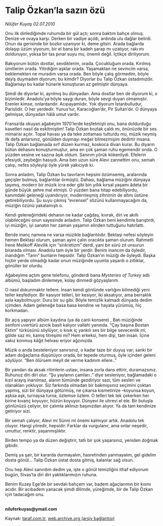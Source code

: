 # Talip Özkan’la sazın özü

*Nilüfer Kuyaş 02.07.2010*

<div class="yazi"><p>Onu ilk dinlediğimde ruhumda bir gül açtı; sonra baktım bahçe olmuş. Denize ve ovaya karşı. Derken bir vadiye açıldı, ardında ulu dağlar belirdi. Onun da gerisinde bir bozkır uzanıyor ki, deme gitsin. Arada bağlarda dolaşıp üzüm yiyorum, bir el bana bir kadeh şarap mı uzatıyor, rakı mı dolduruyor, yoksa bir tas pınar suyu mu, önemli değil. İçtikçe diriliyorum.</p>
<p>Bakıyorum bütün dostlar, sevdiklerim, orada. Çocukluğum orada. Kırılmış ümitlerim orada. Yitirdiğim aşklar orada. Yaşamaktan ne sevincim varsa, beklemekten ne muradım varsa orada. Ben böyle çalış görmedim, böyle deyiş duymadım diyorum; bu kimdir? Diyorlar bu Talip Özkan üstadımızdır. Bağlamayı bu kadar hünerle konuşturan az gelmiştir dünyaya.</p>
<p>Şimdi de diyorlar ki, ayrılmış bu dünyadan. Ama dostlar ben de diyorum ki, o bizimledir. Anadolu’ya böyle saygı duran, böyle sevgi duyan olmamıştır. Erenler kimse, onlardandır. Acıpayamlıdır. Yok diyorum İstanbulludur, Parislidir. O her yerdedir. Yunus’tur, Karacoğlan’dır, Pir Sultan’dır. O dünyaya gelmişse, dünyadan hâlâ umut vardır. </p>
<p>Fransa’da okuyan ağabeyim 1970’lerde keşfetmişti onu, bana doldurduğu kasetleri nasıl da eskitmiştim! Talip Özkan bozlak çaldı mı, önünüzde bir ses mimarisi açılır. Topal havası ya da teke zotlaması tutturdu mu, müzik neymiş ilk defa anlarsınız, gönülden duymayı meğer bilmezmişim dedirtir insana. Talip Özkan bağlamada sırf düzen kurmaz, koskoca divan kurar. Bu diyarın bütün dehasını konuşturmuştur, ama en çok şaman ruhu egemendir onda. O yüzden sesine ve sazına âşık oldum. Sanırım yörük kökenliydi. Efelerin efesiydi, zeybeğin hasıydı. Ama ben uzun süre Alevi zannettim onu, semah çalışı, nefes söyleyişi öyle yürek yakıcıydı ki.</p>
<p>Sonra anladım, Talip Özkan bu tavırların hepsini özümsemiş, aralarında geçişler bulmuş, bağlantılar örmüştü. Dahası, bağlama müziğini dünyaya taşımış, modern bir müzik icra eder gibi bin yıllık kırsal yaşamı âdeta bir günde büyük şehre mal etmişti. O yüzden bana hitap edebiliyordu, kanımdaki geleneği uyandırıyor, modernleşmiş zihnimin de altını üstüne getirebiliyordu. Şu suyu çıkmış “evrensel” sözünü kullanmayacağım da, müziğin özünü yakalamıştı o.</p>
<p>Kendi geleneğimdeki dehanın ne kadar çağdaş, kıvrak, diri ve akıllı olabileceğini onun sayesinde anladım. Talip Özkan beni kendimle barıştırdı, iyi müziğin, iyi sanatın her zaman yaşamın elinden tuttuğunu hatırlattı.</p>
<p>Bende inanç namına ne varsa müzikle bağlantılıdır. Bektaşi nefesi söyleyin hemen Bektaşi olurum, şaman ayini çalın oracıkta şaman olurum. Rahmetli İrene Melikoff Alevilik için “sinkretizm” derdi, yani bir sürü zıt unsurun birarada olması. Anadolu tam öyle bir yerdir. Benim inancım da öyledir, inandığım “Tanrı” bunların hepsidir. Talip Özkan’ın müziği de öyleydi. Başka hiçbir yerde olmadığı kadar onun müziğinde uyumla yaşardı o zıtlıklar, gönüller bir olurdu.</p>
<p>Ağabeyime açtım gene telefonu, gönderdi bana <i>Mysteries of Turkey</i> adlı albümü, başladım dinlemeye, kolay dinmedi gözyaşlarım.</p>
<p>O nasıl dokunmaktır tellere. İnsan kendi gönlünde varlığını bilmediği yeni teller keşfediyor. Bir kasıyor telleri, bir kesiyor, iki aksatıyor, ama berraklık asla kaybolmuyor. Duru bir su gibi. Böyle temizlik kalmadı dünyada dedim içimden. Adam geleneğe basa basa kendine ve hayata yürümüş, hiç korkmadan.</p>
<p>Bir açış yapıyor albüm kaydına (ya da canlı konsere) , Batı müziğinde senfoni uvertürü azıcık basit kalıyor vallahi yanında. “Çay başına Bostan Ektim” türküsünü söylüyor, o kısık iç yankılı ses bir bilge sevecenlik mi, gölde saz mı, kamış titreşimi mi? Hem erkeksi, hem dişi, tam insan. İçine sakız konmuş kâğıt helvası eriyor ağzınızda.</p>
<p>Müzik o anda besteleniyor sanırsınız, o kadar taze bir duyuş var; sanki bir adam doğaçlama düşünüyor orada, bir tepede oturmuş, öyle içinden geleni söylüyor. “Ben ölürsem meyil de verme kadınım ellere..”</p>
<p>Bir yandan da aksak ritimlerin ustası, insana zorla dans ettirir, duramazsınız. Ruhunuz diri diri olur. “Şu yaylanın çamları..” diye sesleniyor, bağlamadaki o kızıl arayış inanılmaz, alanın tümünde gezdiriyor sazı, tüm sesleri ve olanakları yokluyor. Siz farkında olmadan bir bakmışsınız seçimini çoktan yapmış, sizi bir dünyaya götürmüş, ne çıkarsa kısmetinize –koyunsa koyun, aşksa aşk, turnaysa turna, özlemse özlem. O telleri tek tek çekerken her birine kıvanç koyuyor, hüzün koyuyor. Dünyevi ile uhrevi el ele. Bir buluşla gönlünüzü çeliyor, bir çalımla aklınızı başınızdan alıyor. Ya da tam kendinize getiriyor sizi.</p>
<p>Bir semah çalıyor, Alevi mi Sünni mi önemi kalmıyor artık. Anadolu tek oluyor. Hangi yöredir, hepsidir. Farklar da vurgulanır, ama onlar neşedir, umuttur, renktir, yaşanmışlıktır.</p>
<p>Birden tempo ya da düzen değiştirir, tatlı bir şok yaşarsınız, yeniden doğmak gibidir.</p>
<p>Demiş ya şair, bir kararda durmayalım, hasretinden yanmayalım, gel gidelim dosta gönül... Talip Özkan üstat dosta gitmiş, kalanlar sağ olsun.</p>
<p>Onu hep Alevi sanırdım dedim ya, işte o gönül temizliğini ithaf ediyorum bugün, Sivas’ta diri diri yaktıklarımızın ruhuna. </p>
<p>Benim Kuzey Ege’de bir sevdalı bahçem var, badem ağaçlarımın bir kısmı acıdır. Bir acıbadem yanacak şimdi dilimde, yüreğimde, bir de Talip Özkan için tadacağım onu.</p>
<p><b><br/>niluferkuyas@ymail.com</b></p></div>

Kaynak: [taraf.com.tr](http://www.taraf.com.tr:80/nilufer-kuyas/makale-talip-ozkan-la-sazin-ozu.htm), [web.archive.org (arşiv bağlantısı)](http://web.archive.org/web/20100704055754/http://www.taraf.com.tr:80/nilufer-kuyas/makale-talip-ozkan-la-sazin-ozu.htm)
